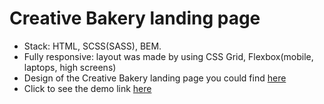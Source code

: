 # Creative Bakery landing page
- Stack: HTML, SCSS(SASS), BEM.
- Fully responsive: layout was made by using CSS Grid, Flexbox(mobile, laptops, high screens)
- Design of the Creative Bakery landing page you could find [here](https://www.figma.com/file/dY3izAm0Vspsmra4lQWQIP/Bakerlab-FE-students?node-id=0%3A1)
- Click to see the demo link [here](https://zikozakazabiyaka.github.io/Creative-Bakery)

